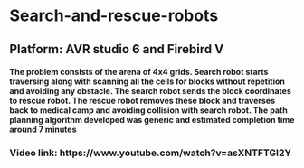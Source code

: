 <h1>Search-and-rescue-robots
<h2>Platform: AVR studio 6 and Firebird V
<h4>The problem consists of the arena of 4x4 grids. Search robot starts traversing along with scanning all the cells for blocks without repetition and avoiding any obstacle. The search robot sends the block coordinates to rescue robot. The rescue robot removes these block and traverses back to medical camp and avoiding collision with search robot. The path planning algorithm developed was generic and estimated completion time around 7 minutes
<h3> Video link: <href>https://www.youtube.com/watch?v=asXNTFTGI2Y</href>
